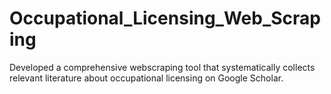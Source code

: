 # Occupational_Licensing_Web_Scraping
Developed a comprehensive webscraping tool that systematically collects relevant literature about occupational licensing on Google Scholar. 
